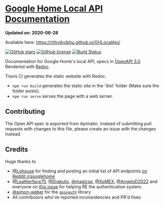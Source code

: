 # [Google Home Local API Documentation](https://rithvikvibhu.github.io/GHLocalApi/)

**Updated on: 2020-06-28**

Available here: https://rithvikvibhu.github.io/GHLocalApi/

[![GitHub stars](https://img.shields.io/github/stars/rithvikvibhu/GHLocalApi)](https://github.com/rithvikvibhu/GHLocalApi/stargazers) [![GitHub license](https://img.shields.io/github/license/rithvikvibhu/GHLocalApi)](https://github.com/rithvikvibhu/GHLocalApi/blob/master/LICENSE.md) [![Build Status](https://travis-ci.org/rithvikvibhu/GHLocalApi.svg?branch=master)](https://travis-ci.org/rithvikvibhu/GHLocalApi)

Documentation for Google Home's local API, specs in [OpenAPI 3.0](https://swagger.io/specification/). Rendered with [Redoc](https://github.com/Redocly/redoc).

Travis CI generates the static website with Redoc.

- `npm run build` generates the static site in the 'dist' folder (Make sure the folder exists).
- `npm run serve` serves the page with a web server.

## Contributing

The Open API spec is exported from Apimatic. Instead of submitting pull requests with changes to this file, please create an issue with the changes instead.

## Credits

Huge thanks to

- [@Lohouse](https://github.com/Lohouse) for finding and posting an initial list of API endpoints [on Reddit r/googlehome](https://www.reddit.com/r/googlehome/comments/7qg6ef/use_the_api_on_your_google_home_to_view_things/)
- [@Leatherface75](https://github.com/Leatherface75), [@Drakulix](https://github.com/Drakulix), [@magicse](https://github.com/magicse), [@XoMEX](https://github.com/XoMEX), [@AngeloD2022](https://github.com/AngeloD2022) and everyone on [this issue](https://github.com/rithvikvibhu/GHLocalApi/issues/39) for helping RE the authentication system.
- [@simon-weber](https://github.com/simon-weber) for the [`gpsoauth`](https://github.com/simon-weber/gpsoauth) library
- All contributors who've reported inconsistencies and PR'd fixes
